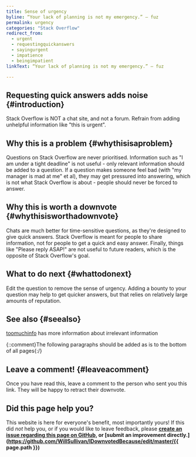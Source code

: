 ```yaml
---
title: Sense of urgency
byline: “Your lack of planning is not my emergency.” – fuz
permalink: urgency
categories: "Stack Overflow"
redirect_from:
  - urgent
  - requestingquickanswers
  - sayingurgent
  - impatience
  - beingimpatient
linkText: “Your lack of planning is not my emergency.” – fuz

---
```

## Requesting quick answers adds noise {#introduction}
Stack Overflow is NOT a chat site, and not a forum. Refrain from adding unhelpful information like "this is urgent".

## Why this is a problem {#whythisisaproblem}
Questions on Stack Overflow are never prioritised. Information such as "I am under a tight deadline" is not useful - only relevant information should be added to a question. If a question makes someone feel bad (with "my manager is mad at me" et al), they may get pressured into answering, which is not what Stack Overflow is about - people should never be forced to answer.

## Why this is worth a downvote {#whythisisworthadownvote}
Chats are much better for time-sensitive questions, as they're designed to give quick answers. Stack Overflow is meant for people to share information, not for people to get a quick and easy answer. Finally, things like "Please reply ASAP!" are not useful to future readers, which is the opposite of Stack Overflow's goal.

## What to do next {#whattodonext}
Edit the question to remove the sense of urgency. Adding a bounty to your question may help to get quicker answers, but that relies on relatively large amounts of reputation.

## See also {#seealso}
[toomuchinfo](toomuchinfo.md) has more information about irrelevant information

{::comment}The following paragraphs should be added as is to the bottom of all pages{:/}
## Leave a comment! {#leaveacomment}
Once you have read this, leave a comment to the person who sent you this link. They will be happy to retract their downvote.

## Did this page help you?
This website is here for everyone's benefit, most importantly yours! If this did <i>not</i> help you, or if you would
like to leave feedback, please **[create an issue regarding this page on GitHub,](https://github.com/WillSullivan/IDownvotedBecause/issues/new) or [submit an improvement directly.](https://github.com/WillSullivan/IDownvotedBecause/edit/master/{{ page.path }})**
